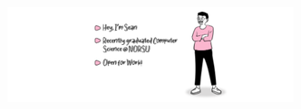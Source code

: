 <p align="center">
  <img src="https://github.com/devzana/devzana/blob/main/GitHub%20Cover.png"/>
</p>
